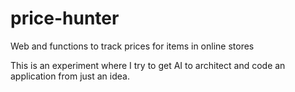 # price-hunter
Web and functions to track prices for items in online stores


This is an experiment where I try to get AI to architect and code an application from just an idea.
